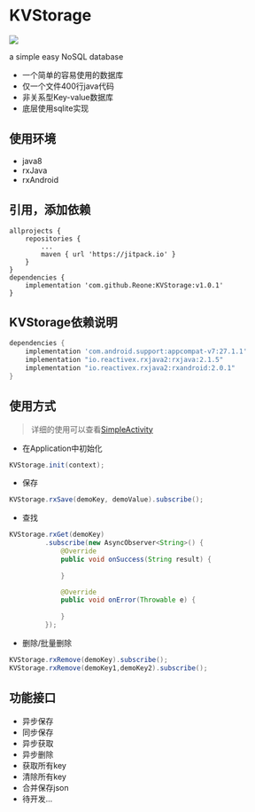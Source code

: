 # KVStorage
[![](https://jitpack.io/v/Reone/KVStorage.svg)](https://jitpack.io/#Reone/KVStorage)

a simple easy NoSQL database

* 一个简单的容易使用的数据库
* 仅一个文件400行java代码
* 非关系型Key-value数据库
* 底层使用sqlite实现

## 使用环境
- java8
- rxJava
- rxAndroid

## 引用，添加依赖
```
allprojects {
    repositories {
		...
		maven { url 'https://jitpack.io' }
	}
}
dependencies {
	implementation 'com.github.Reone:KVStorage:v1.0.1'
}

```

## KVStorage依赖说明
```gradle
dependencies {
    implementation 'com.android.support:appcompat-v7:27.1.1'
    implementation "io.reactivex.rxjava2:rxjava:2.1.5"
    implementation "io.reactivex.rxjava2:rxandroid:2.0.1"
}
```

## 使用方式
> 详细的使用可以查看[SimpleActivity](https://github.com/Reone/KVStorage/blob/master/app/src/main/java/com/reone/kvstorage/SimpleActivity.java)

- 在Application中初始化
```java
KVStorage.init(context);
```

- 保存
```java
KVStorage.rxSave(demoKey, demoValue).subscribe();
```

- 查找
```java
KVStorage.rxGet(demoKey)
         .subscribe(new AsyncObserver<String>() {
             @Override
             public void onSuccess(String result) {
                 
             }

             @Override
             public void onError(Throwable e) {
                 
             }
         });
```

- 删除/批量删除
```java
KVStorage.rxRemove(demoKey).subscribe();
KVStorage.rxRemove(demoKey1,demoKey2).subscribe();
```

## 功能接口
- 异步保存
- 同步保存
- 异步获取
- 异步删除
- 获取所有key
- 清除所有key
- 合并保存json
- 待开发...

